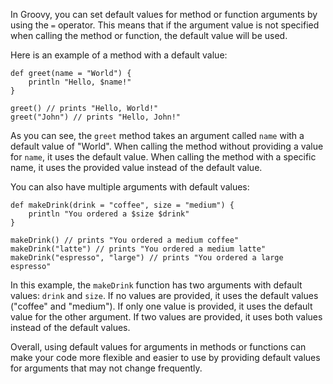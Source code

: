 In Groovy, you can set default values for method or function arguments by using the `=` operator. This means that if the argument value is not specified when calling the method or function, the default value will be used.

Here is an example of a method with a default value:

```
def greet(name = "World") {
    println "Hello, $name!"
}

greet() // prints "Hello, World!"
greet("John") // prints "Hello, John!"
```

As you can see, the `greet` method takes an argument called `name` with a default value of "World". When calling the method without providing a value for `name`, it uses the default value. When calling the method with a specific name, it uses the provided value instead of the default value.

You can also have multiple arguments with default values:

```
def makeDrink(drink = "coffee", size = "medium") {
    println "You ordered a $size $drink"
}

makeDrink() // prints "You ordered a medium coffee"
makeDrink("latte") // prints "You ordered a medium latte"
makeDrink("espresso", "large") // prints "You ordered a large espresso"
```

In this example, the `makeDrink` function has two arguments with default values: `drink` and `size`. If no values are provided, it uses the default values ("coffee" and "medium"). If only one value is provided, it uses the default value for the other argument. If two values are provided, it uses both values instead of the default values.

Overall, using default values for arguments in methods or functions can make your code more flexible and easier to use by providing default values for arguments that may not change frequently.